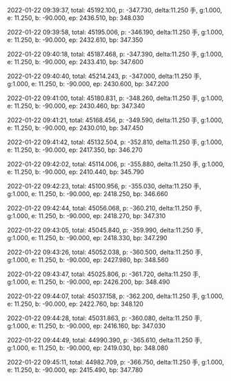 2022-01-22 09:39:37, total: 45192.100, p: -347.730, delta:11.250 手, g:1.000, e: 11.250, b: -90.000, ep: 2436.510, bp: 348.030

2022-01-22 09:39:58, total: 45195.006, p: -346.190, delta:11.250 手, g:1.000, e: 11.250, b: -90.000, ep: 2432.610, bp: 347.350

2022-01-22 09:40:18, total: 45187.468, p: -347.390, delta:11.250 手, g:1.000, e: 11.250, b: -90.000, ep: 2433.410, bp: 347.600

2022-01-22 09:40:40, total: 45214.243, p: -347.000, delta:11.250 手, g:1.000, e: 11.250, b: -90.000, ep: 2430.600, bp: 347.200

2022-01-22 09:41:00, total: 45180.831, p: -348.260, delta:11.250 手, g:1.000, e: 11.250, b: -90.000, ep: 2430.460, bp: 347.340

2022-01-22 09:41:21, total: 45168.456, p: -349.590, delta:11.250 手, g:1.000, e: 11.250, b: -90.000, ep: 2430.010, bp: 347.450

2022-01-22 09:41:42, total: 45132.504, p: -352.810, delta:11.250 手, g:1.000, e: 11.250, b: -90.000, ep: 2417.350, bp: 346.270

2022-01-22 09:42:02, total: 45114.006, p: -355.880, delta:11.250 手, g:1.000, e: 11.250, b: -90.000, ep: 2410.440, bp: 345.790

2022-01-22 09:42:23, total: 45100.956, p: -355.030, delta:11.250 手, g:1.000, e: 11.250, b: -90.000, ep: 2418.250, bp: 346.660

2022-01-22 09:42:44, total: 45056.068, p: -360.210, delta:11.250 手, g:1.000, e: 11.250, b: -90.000, ep: 2418.270, bp: 347.310

2022-01-22 09:43:05, total: 45045.840, p: -359.990, delta:11.250 手, g:1.000, e: 11.250, b: -90.000, ep: 2418.330, bp: 347.290

2022-01-22 09:43:26, total: 45052.038, p: -360.500, delta:11.250 手, g:1.000, e: 11.250, b: -90.000, ep: 2427.980, bp: 348.560

2022-01-22 09:43:47, total: 45025.806, p: -361.720, delta:11.250 手, g:1.000, e: 11.250, b: -90.000, ep: 2426.200, bp: 348.490

2022-01-22 09:44:07, total: 45037.158, p: -362.200, delta:11.250 手, g:1.000, e: 11.250, b: -90.000, ep: 2422.760, bp: 348.120

2022-01-22 09:44:28, total: 45031.863, p: -360.080, delta:11.250 手, g:1.000, e: 11.250, b: -90.000, ep: 2416.160, bp: 347.030

2022-01-22 09:44:49, total: 44990.390, p: -365.610, delta:11.250 手, g:1.000, e: 11.250, b: -90.000, ep: 2419.030, bp: 348.080

2022-01-22 09:45:11, total: 44982.709, p: -366.750, delta:11.250 手, g:1.000, e: 11.250, b: -90.000, ep: 2415.490, bp: 347.780